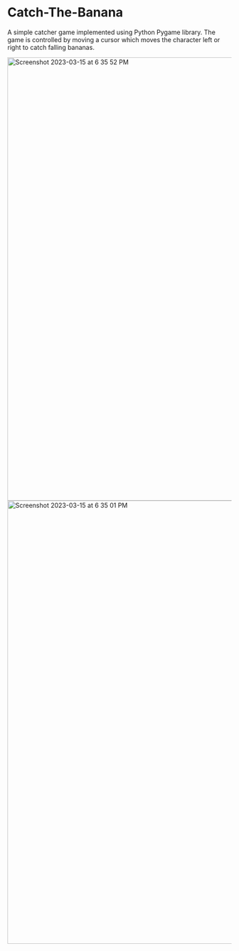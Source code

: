 # Catch-The-Banana
A simple catcher game implemented using Python Pygame library. The game is controlled by moving a cursor which moves the character left or right to catch falling bananas.

<img width="994" alt="Screenshot 2023-03-15 at 6 35 52 PM" src="https://user-images.githubusercontent.com/102822796/225464963-286726f1-c314-48ee-91b5-7fd74bc8aec7.png">
<img width="994" alt="Screenshot 2023-03-15 at 6 35 01 PM" src="https://user-images.githubusercontent.com/102822796/225464978-8ef65b22-b4f1-49ba-92af-b5471413bfd9.png">
